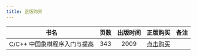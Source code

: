 ```yaml
---
title: 正版购买
---
```


|             书名             | 页数 | 出版时间 |                         正版购买                         | 备注 |
| :--------------------------: | :--: | :------: | :------------------------------------------------------: | :--: |
| C/C++ 中国象棋程序入门与提高 | 343  |   2009   | [点击购买](http://product.dangdang.com/11474501822.html) |      |

